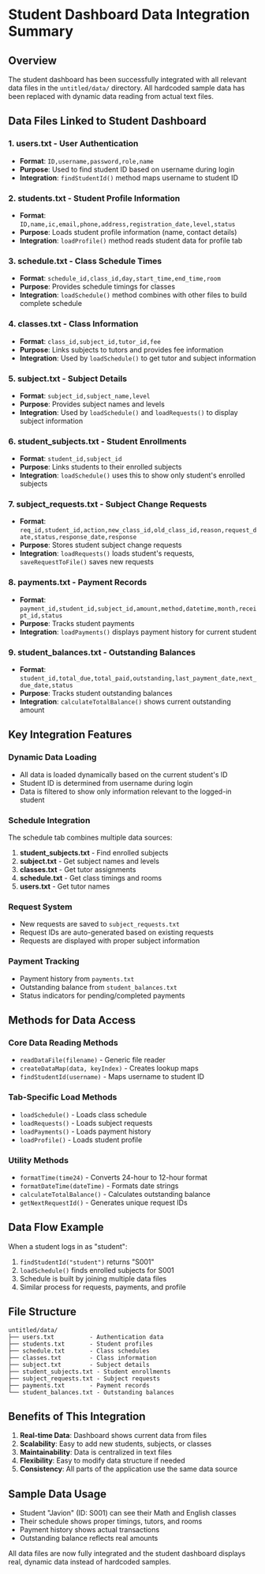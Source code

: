 # Student Dashboard Data Integration Summary

## Overview
The student dashboard has been successfully integrated with all relevant data files in the `untitled/data/` directory. All hardcoded sample data has been replaced with dynamic data reading from actual text files.

## Data Files Linked to Student Dashboard

### 1. **users.txt** - User Authentication
- **Format**: `ID,username,password,role,name`
- **Purpose**: Used to find student ID based on username during login
- **Integration**: `findStudentId()` method maps username to student ID

### 2. **students.txt** - Student Profile Information
- **Format**: `ID,name,ic,email,phone,address,registration_date,level,status`
- **Purpose**: Loads student profile information (name, contact details)
- **Integration**: `loadProfile()` method reads student data for profile tab

### 3. **schedule.txt** - Class Schedule Times
- **Format**: `schedule_id,class_id,day,start_time,end_time,room`
- **Purpose**: Provides schedule timings for classes
- **Integration**: `loadSchedule()` method combines with other files to build complete schedule

### 4. **classes.txt** - Class Information
- **Format**: `class_id,subject_id,tutor_id,fee`
- **Purpose**: Links subjects to tutors and provides fee information
- **Integration**: Used by `loadSchedule()` to get tutor and subject information

### 5. **subject.txt** - Subject Details
- **Format**: `subject_id,subject_name,level`
- **Purpose**: Provides subject names and levels
- **Integration**: Used by `loadSchedule()` and `loadRequests()` to display subject information

### 6. **student_subjects.txt** - Student Enrollments
- **Format**: `student_id,subject_id`
- **Purpose**: Links students to their enrolled subjects
- **Integration**: `loadSchedule()` uses this to show only student's enrolled subjects

### 7. **subject_requests.txt** - Subject Change Requests
- **Format**: `req_id,student_id,action,new_class_id,old_class_id,reason,request_date,status,response_date,response`
- **Purpose**: Stores student subject change requests
- **Integration**: `loadRequests()` loads student's requests, `saveRequestToFile()` saves new requests

### 8. **payments.txt** - Payment Records
- **Format**: `payment_id,student_id,subject_id,amount,method,datetime,month,receipt_id,status`
- **Purpose**: Tracks student payments
- **Integration**: `loadPayments()` displays payment history for current student

### 9. **student_balances.txt** - Outstanding Balances
- **Format**: `student_id,total_due,total_paid,outstanding,last_payment_date,next_due_date,status`
- **Purpose**: Tracks student outstanding balances
- **Integration**: `calculateTotalBalance()` shows current outstanding amount

## Key Integration Features

### Dynamic Data Loading
- All data is loaded dynamically based on the current student's ID
- Student ID is determined from username during login
- Data is filtered to show only information relevant to the logged-in student

### Schedule Integration
The schedule tab combines multiple data sources:
1. **student_subjects.txt** - Find enrolled subjects
2. **subject.txt** - Get subject names and levels
3. **classes.txt** - Get tutor assignments
4. **schedule.txt** - Get class timings and rooms
5. **users.txt** - Get tutor names

### Request System
- New requests are saved to `subject_requests.txt`
- Request IDs are auto-generated based on existing requests
- Requests are displayed with proper subject information

### Payment Tracking
- Payment history from `payments.txt`
- Outstanding balance from `student_balances.txt`
- Status indicators for pending/completed payments

## Methods for Data Access

### Core Data Reading Methods
- `readDataFile(filename)` - Generic file reader
- `createDataMap(data, keyIndex)` - Creates lookup maps
- `findStudentId(username)` - Maps username to student ID

### Tab-Specific Load Methods
- `loadSchedule()` - Loads class schedule
- `loadRequests()` - Loads subject requests
- `loadPayments()` - Loads payment history
- `loadProfile()` - Loads student profile

### Utility Methods
- `formatTime(time24)` - Converts 24-hour to 12-hour format
- `formatDateTime(dateTime)` - Formats date strings
- `calculateTotalBalance()` - Calculates outstanding balance
- `getNextRequestId()` - Generates unique request IDs

## Data Flow Example

When a student logs in as "student":
1. `findStudentId("student")` returns "S001"
2. `loadSchedule()` finds enrolled subjects for S001
3. Schedule is built by joining multiple data files
4. Similar process for requests, payments, and profile

## File Structure
```
untitled/data/
├── users.txt          - Authentication data
├── students.txt       - Student profiles
├── schedule.txt       - Class schedules
├── classes.txt        - Class information
├── subject.txt        - Subject details
├── student_subjects.txt - Student enrollments
├── subject_requests.txt - Subject requests
├── payments.txt       - Payment records
└── student_balances.txt - Outstanding balances
```

## Benefits of This Integration
1. **Real-time Data**: Dashboard shows current data from files
2. **Scalability**: Easy to add new students, subjects, or classes
3. **Maintainability**: Data is centralized in text files
4. **Flexibility**: Easy to modify data structure if needed
5. **Consistency**: All parts of the application use the same data source

## Sample Data Usage
- Student "Javion" (ID: S001) can see their Math and English classes
- Their schedule shows proper timings, tutors, and rooms
- Payment history shows actual transactions
- Outstanding balance reflects real amounts

All data files are now fully integrated and the student dashboard displays real, dynamic data instead of hardcoded samples. 